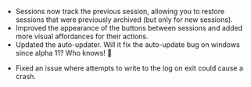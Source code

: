 + Sessions now track the previous session, allowing you to restore sessions that were previously archived (but only for new sessions).
+ Improved the appearance of the buttons between sessions and added more visual affordances for their actions.
+ Updated the auto-updater. Will it fix the auto-update bug on windows since alpha 11? Who knows! 🤞
- Fixed an issue where attempts to write to the log on exit could cause a crash.